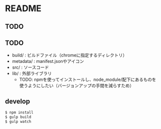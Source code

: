 # README

## TODO

## TODO

- build/ : ビルドファイル（chromeに指定するディレクトリ）
- metadata/ : manifest.jsonやアイコン
- src/ : ソースコード
- lib/ : 外部ライブラリ
  - TODO: npmを使ってインストールし、node_module/配下にあるものを使うようにしたい（バージョンアップの手間を減らすため）

## develop

```sh
$ npm install
$ gulp build
$ gulp watch
```
